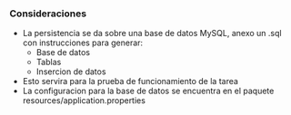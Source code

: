 ### Consideraciones

- La persistencia se da sobre una base de datos MySQL, anexo un .sql con instrucciones
para generar:
  - Base de datos
  - Tablas
  - Insercion de datos
- Esto servira para la prueba de funcionamiento de la tarea
- La configuracion para la base de datos se encuentra en el paquete resources/application.properties